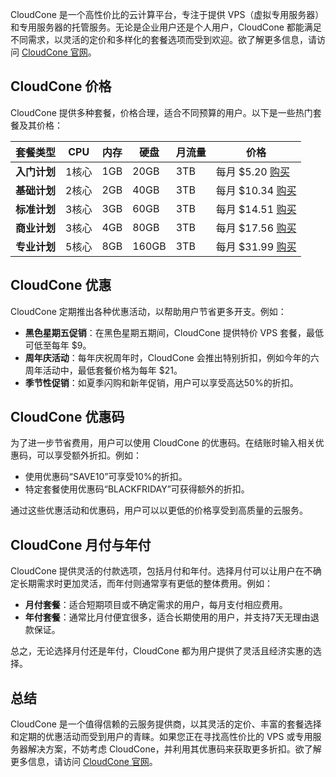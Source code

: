 CloudCone 是一个高性价比的云计算平台，专注于提供 VPS（虚拟专用服务器）和专用服务器的托管服务。无论是企业用户还是个人用户，CloudCone 都能满足不同需求，以灵活的定价和多样化的套餐选项而受到欢迎。欲了解更多信息，请访问 [CloudCone 官网](https://app.cloudcone.com/?ref=12062)。

## CloudCone 价格

CloudCone 提供多种套餐，价格合理，适合不同预算的用户。以下是一些热门套餐及其价格：

| **套餐类型**      | **CPU** | **内存** | **硬盘** | **月流量** | **价格**               |
|-------------------|---------|----------|----------|------------|------------------------|
| **入门计划**      | 1核心   | 1GB      | 20GB     | 3TB        | 每月 $5.20 [购买](https://app.cloudcone.com/?ref=12062) |
| **基础计划**      | 2核心   | 2GB      | 40GB     | 3TB        | 每月 $10.34 [购买](https://app.cloudcone.com/?ref=12062) |
| **标准计划**      | 3核心   | 3GB      | 60GB     | 3TB        | 每月 $14.51 [购买](https://app.cloudcone.com/?ref=12062) |
| **商业计划**      | 3核心   | 4GB      | 80GB     | 3TB        | 每月 $17.56 [购买](https://app.cloudcone.com/?ref=12062) |
| **专业计划**      | 5核心   | 8GB      | 160GB    | 3TB        | 每月 $31.99 [购买](https://app.cloudcone.com/?ref=12062) |

## CloudCone 优惠

CloudCone 定期推出各种优惠活动，以帮助用户节省更多开支。例如：

- **黑色星期五促销**：在黑色星期五期间，CloudCone 提供特价 VPS 套餐，最低可低至每年 $9。
- **周年庆活动**：每年庆祝周年时，CloudCone 会推出特别折扣，例如今年的六周年活动中，最低套餐价格为每年 $21。
- **季节性促销**：如夏季闪购和新年促销，用户可以享受高达50%的折扣。

## CloudCone 优惠码

为了进一步节省费用，用户可以使用 CloudCone 的优惠码。在结账时输入相关优惠码，可以享受额外折扣。例如：

- 使用优惠码“SAVE10”可享受10%的折扣。
- 特定套餐使用优惠码“BLACKFRIDAY”可获得额外的折扣。

通过这些优惠活动和优惠码，用户可以以更低的价格享受到高质量的云服务。

## CloudCone 月付与年付

CloudCone 提供灵活的付款选项，包括月付和年付。选择月付可以让用户在不确定长期需求时更加灵活，而年付则通常享有更低的整体费用。例如：

- **月付套餐**：适合短期项目或不确定需求的用户，每月支付相应费用。
- **年付套餐**：通常比月付便宜很多，适合长期使用的用户，并支持7天无理由退款保证。

总之，无论选择月付还是年付，CloudCone 都为用户提供了灵活且经济实惠的选择。

## 总结

CloudCone 是一个值得信赖的云服务提供商，以其灵活的定价、丰富的套餐选择和定期的优惠活动而受到用户的青睐。如果您正在寻找高性价比的 VPS 或专用服务器解决方案，不妨考虑 CloudCone，并利用其优惠码来获取更多折扣。欲了解更多信息，请访问 [CloudCone 官网](https://app.cloudcone.com/?ref=12062)。